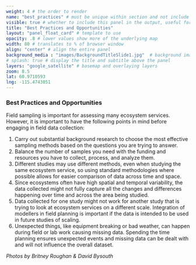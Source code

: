 ```yaml
---
weight: 4 # the order to render
name: "best_practices" # must be unique within section and not include special characters
visible: true # whether to include this panel in the output, useful for testing
title: "Best Practices and Opportunities"
layout: "panel_float_card" # template to use
opacity: .8 # lower values show more of the underlying map
width: 80 # translates to % of browser window
align: "center" # align the entire panel
background_media : "images/BackgroundTitleSlide1.jpg"  # background image rendered behind the panel, covering map
# splash: true # display the title and subtitle above the panel
layers: "google_satellite" # basemap and overlaying layers
zoom: 8.5
lat: 60.9710593
lng: -115.4743051
---
```

### Best Practices and Opportunities

<!-- Collecting field data for scaling requires:
1. Funding and resources. 
2. Background research to plan the most effective sampling scheme to capture as much variability as possible. 
3. A network of researchers, stakeholders, and community members using standard methodologies to allow for the comparison of data across time and space. 
4. Collaboration with people using the data (e.g. modelers) to help identify the type of data that will be needed before it is collected. 

Spending the time planning your field work is essential. Integration of modelers in this planning is even more important if the data is intended to be used in future studies of scaling. Planning ensures unexpected events and missing data can be dealt with and will not influence the overall dataset. -->

<!--Field data challenges and opportunities -->
Field sampling is important for assessing many ecosystem services. However, it is important to have the following points in mind before engaging in field data collection:

1. Carry out substantial background research to choose the most effective sampling methods based on the questions you are trying to answer.
2. Balance the number of samples you need with the funding and resources you have to collect, process, and analyze them.
3. Different studies may use different methods, even when studying the same ecosystem service, so using standard methodologies where possible allows for easier comparison of data across time and space.
4. Since ecosystems often have high spatial and temporal variability, the data collected might not fully capture all the changes and differences happening over time and across the area being studied.
5. Data collected for one study might not work for another study that is trying to look at ecosystem services on a different scale. Integration of modellers in field planning is important if the data is intended to be used in future studies of scaling.
6. Unexpected things, like equipment breaking or bad weather, can happen during field or lab work causing missing data. Spending the time planning ensures unexpected events and missing data can be dealt with and will not influence the overall dataset.

*Photos by Britney Roughan & David Bysouth*

<!--- Britney given instruction on what shp to use here: https://docs.google.com/document/d/1UHZfDVqn3GXgsXRaUJjF5mzvDAjjFpLBJBNfwnIFeyA/edit --->


